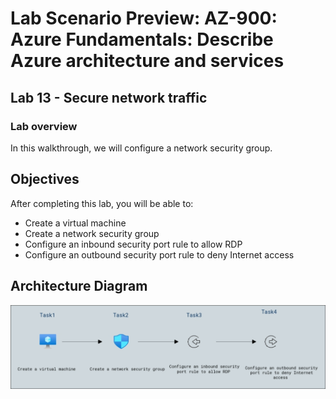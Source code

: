 # Lab Scenario Preview: AZ-900: Azure Fundamentals: Describe Azure architecture and services 

## Lab 13 - Secure network traffic

### Lab overview

In this walkthrough, we will configure a network security group.

## Objectives

After completing this lab, you will be able to:

- Create a virtual machine
- Create a network security group
- Configure an inbound security port rule to allow RDP
- Configure an outbound security port rule to deny Internet access

## Architecture Diagram

![](../images/az900lab13.png)